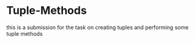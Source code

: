 # Tuple-Methods
this is a submission for the task on creating tuples and performing some tuple methods
